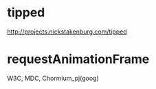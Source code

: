 # tipped
http://projects.nickstakenburg.com/tipped

# requestAnimationFrame
W3C, MDC, Chormium_pj(goog)

#

